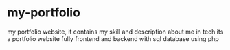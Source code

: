 # my-portfolio
my portfolio website, it contains my skill and description about me in tech
its a portfolio website fully frontend and backend with sql database using php
